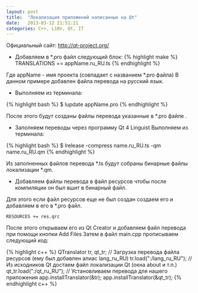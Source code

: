 ```yaml
---
layout: post
title:  "Локализация приложений написанных на Qt"
date:   2013-03-12 21:51:21
categories: C++, L10n, Qt, IT 
---
```

Официальный сайт: http://qt-project.org/

- Добавляем в *.pro файл следующий блок:
{% highlight make %}
	TRANSLATIONS += appName.ru_RU.ts
{% endhighlight %}

Где appName - имя проекта (совпадает с названием *.pro файла)
В данном примере добавлен файла перевода на русский язык.

- Выполняем из терминала:

{% highlight bash %}
$ lupdate appName.pro
{% endhighlight %}

После этого будут созданы файлы перевода указанные в *.pro файле .

- Заполняем переводы через программу Qt 4 Linguist
Выполняем из терминала:

{% highlight bash %}
$ lrelease -compress name.ru_RU.ts -qm name.ru_RU.qm
{% endhighlight %}

Из заполненных файлов перевода *.ts будут собраны бинарные файлы локализации *.qm.

 - Добавляем файлы перевода в файл ресурсов чтобы после компиляции он был вшит в бинарный файл.

Для этого если файл ресурсов еще не был создан создаем его и добавляем в его в *.pro файл.

	RESOURCES += res.qrc

После этого открываем его из Qt Creator и добавляем файл перевода при помощи кнопки Add Files
Затем в файл main.cpp прописываем следующий код:

{% highlight c++ %}
QTranslator tr, qt_tr;
// Загрузка перевода файла ресурсов (ему был добавлен алиас lang_ru_RU)
tr.load(":/lang_ru_RU");
// Из исходников Qt достаем файл локализации Qt (окна about и т.п.)
qt_tr.load(":/qt_ru_RU");
// Установливаем перевода для нашего приложения
app.installTranslator(&tr);
app.installTranslator(&qt_tr);
{% endhighlight c++ %}